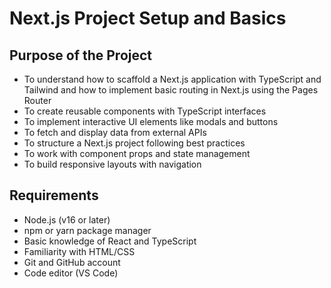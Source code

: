 # Next.js Project Setup and Basics

## Purpose of the Project

- To understand how to scaffold a Next.js application with TypeScript and Tailwind and how to implement basic routing in Next.js using the Pages Router
- To create reusable components with TypeScript interfaces
- To implement interactive UI elements like modals and buttons
- To fetch and display data from external APIs
- To structure a Next.js project following best practices
- To work with component props and state management
- To build responsive layouts with navigation

## Requirements

- Node.js (v16 or later)
- npm or yarn package manager
- Basic knowledge of React and TypeScript
- Familiarity with HTML/CSS
- Git and GitHub account
- Code editor (VS Code)
